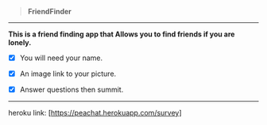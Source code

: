 > **FriendFinder**

***

 **This is a friend finding app that Allows you to find friends if you are lonely.**

- [x] You will need your name.

- [x] An image link to your picture.

- [x] Answer questions then summit.

***






heroku link:
[https://peachat.herokuapp.com/survey]


